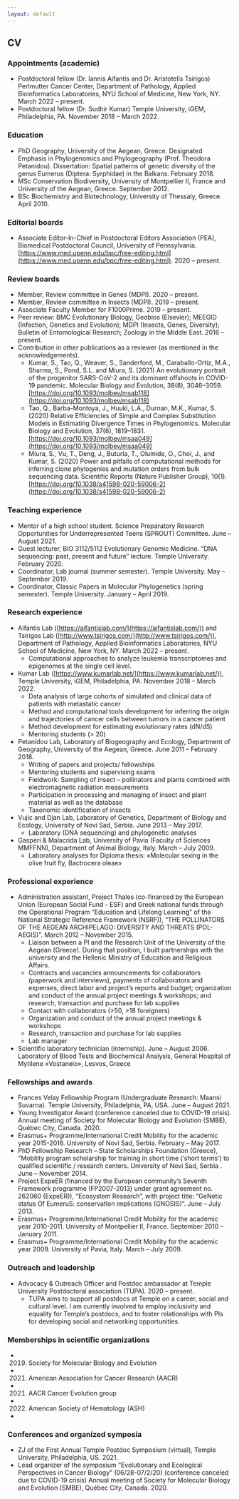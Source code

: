 ```yaml
---
layout: default
---
```


## CV

### Appointments (academic)
* Postdoctoral fellow (Dr. Iannis Aifantis and Dr. Aristotelis Tsirigos)
Perlmutter Cancer Center, Department of Pathology, Applied Bioinformatics Laboratories, NYU School of Medicine, New York, NY.
March 2022 – present.
* Postdoctoral fellow (Dr. Sudhir Kumar)
Temple University, iGEM, Philadelphia, PA.
November 2018 – March 2022.



### Education
* PhD Geography, University of the Aegean, Greece. Designated Emphasis in Phylogenomics and Phylogeography (Prof. Theodora Petanidou). Dissertation: Spatial patterns of genetic diversity of the genus Eumerus (Diptera: Syrphidae) in the Balkans. February 2018.
* MSc Conservation Biodiversity, University of Montpellier II, France and University of the Aegean, Greece. September 2012.
* BSc Biochemistry and Biotechnology, University of Thessaly, Greece. April 2010.



### Editorial boards
* Associate Editor-In-Chief in Postdoctoral Editors Association (PEA), Biomedical Postdoctoral Council, University of Pennsylvania. [https://www.med.upenn.edu/bpc/free-editing.html](https://www.med.upenn.edu/bpc/free-editing.html). 2020 – present.



### Review boards
* Member, Review committee in Genes (MDPI). 2020 – present.
* Member, Review committee in Insects (MDPI). 2019 – present.
* Associate Faculty Member for F1000Prime. 2019 – present.
* Peer review: BMC Evolutionary Biology, Geobios (Elsevier); MEEGID (Infection, Genetics and Evolution); MDPI (Insects, Genes, Diversity); Bulletin of Entomological Research; Zoology in the Middle East. 2016 – present.
* Contribution in other publications as a reviewer (as mentioned in the acknowledgements).
  *  Kumar, S., Tao, Q., Weaver, S., Sanderford, M., Caraballo-Ortiz, M.A., Sharma, S., Pond, S.L. and Miura, S. (2021) An evolutionary portrait of the progenitor SARS-CoV-2 and its dominant offshoots in COVID-19 pandemic.  Molecular Biology and Evolution, 38(8), 3046–3059. [https://doi.org/10.1093/molbev/msab118](https://doi.org/10.1093/molbev/msab118)
  * Tao, Q., Barba-Montoya, J., Huuki, L.A., Durnan, M.K., Kumar, S. (2020) Relative Efficiencies of Simple and Complex Substitution Models in Estimating Divergence Times in Phylogenomics. Molecular Biology and Evolution, 37(6), 1819–1831. [https://doi.org/10.1093/molbev/msaa049](https://doi.org/10.1093/molbev/msaa049)
  *  Miura, S., Vu, T., Deng, J., Buturla, T., Olumide, O., Choi, J., and Kumar, S. (2020) Power and pitfalls of computational methods for inferring clone phylogenies and mutation orders from bulk sequencing data. Scientific Reports (Nature Publisher Group), 10(1). [https://doi.org/10.1038/s41598-020-59006-2](https://doi.org/10.1038/s41598-020-59006-2)



### Teaching experience
* Mentor of a high school student. Science Preparatory Research Opportunities for Underrepresented Teens (SPROUT) Committee. June – August 2021.
* Guest lecturer, BIO 3112/5112 Evolutionary Genomic Medicine. “DNA sequencing: past, present and future” lecture. Temple University. February 2020.
* Coordinator, Lab journal (summer semester). Temple University. May  –  September 2019.
* Coordinator, Classic Papers in Molecular Phylogenetics (spring semester). Temple University. January – April 2019.



### Research experience
* Aifantis Lab ([https://aifantislab.com/](https://aifantislab.com/)) and Tsirigos Lab ([http://www.tsirigos.com/](http://www.tsirigos.com/)), Department of Pathology, Applied Bioinformatics Laboratories, NYU School of Medicine, New York, NY. March 2022 – present.
  * Computational approaches to analyze leukemia transcriptomes and epigenomes at the single cell level.
* Kumar Lab ([https://www.kumarlab.net/](https://www.kumarlab.net/)), Temple University, iGEM, Philadelphia, PA. November 2018 – March 2022.
  * Data analysis of large cohorts of simulated and clinical data of patients with metastatic cancer
  * Method and computational tools development for inferring the origin and trajectories of cancer cells between tumors in a cancer patient
  * Method development for estimating evolutionary rates (dN/dS)
  * Mentoring students (> 20)
* Petanidou Lab, Laboratory of Biogeography and Ecology, Department of Geography, University of the Aegean, Greece. June 2011 – February 2018.
  * Writing of papers and projects/ fellowships
  * Mentoring students and supervising exams 
  * Fieldwork: Sampling of insect – pollinators and plants combined with electromagnetic radiation measurements
  * Participation in processing and managing of insect and plant material as well as the database 
  * Taxonomic identification of insects
* Vujic and Djan Lab, Laboratory of Genetics, Department of Biology and Ecology, University of Novi Sad, Serbia. June 2013 – May 2017.
  * Laboratory (DNA sequencing) and phylogenetic analyses
* Gasperi & Malacrida Lab, University of Pavia (Faculty of Sciences MMFFNN), Department of Animal Biology, Italy. March – July  2009.
  * Laboratory analyses for Diploma thesis: «Molecular sexing in the olive fruit fly, Bactrocera oleae»



###  Professional experience
* Administration assistant, Project Thales (co-financed by the European Union (European Social Fund - ESF) and Greek national funds through the Operational Program “Education and Lifelong Learning” of the National Strategic Reference Framework (NSRF)), “THE POLLINATORS OF THE AEGEAN ARCHIPELAGO: DIVERSITY AND THREATS (POL-AEGIS)”. March 2012 –  November 2015.
  * Liaison between a PI and the Research Unit of the University of the Aegean (Greece). During that position, I built partnerships with the university and the Hellenic Ministry of Education and Religious Affairs.
  * Contracts and vacancies announcements for collaborators (paperwork and interviews), payments of collaborators and expenses, direct labor and project’s reports and budget; organization and conduct of the annual project meetings & workshops; and research, transaction and purchase for lab supplies
  * Contact with collaborators (>50, >18 foreigners)
  * Organization and conduct of the annual project meetings & workshops 
  * Research, transaction and purchase for lab supplies
  * Lab manager
* Scientific laboratory technician (internship). June – August 2006.
Laboratory of Blood Tests and Biochemical Analysis, General Hospital of Mytilene «Vostaneio», Lesvos, Greece



### Fellowships and awards
* Frances Velay Fellowship Program (Undergraduate Research: Maansi Suvarna). Temple University, Philadelphia, PA, USA.	June – August 2021.
* Young Investigator Award (conference canceled due to COVID-19 crisis). Annual meeting of Society for Molecular Biology and Evolution (SMBE), Québec City, Canada. 2020. 
* Erasmus+ Programme/International Credit Mobility for the academic year 2015-2016. University of Novi Sad, Serbia. February – May 2017.
* PhD Fellowship Research – State Scholarships Foundation (Greece), "Mobility program scholarship for training in short time (‘short terms’) to qualified scientific / research centers. University of Novi Sad, Serbia . June – November 2014.
* Project ExpeER (financed by the European community’s Seventh Framework programme (FP2007-2013) under grant agreement no. 262060 (ExpeER)), “Ecosystem Research”, with project title: “GeNetic status Of EumeruS: conservatIon implications (GNOSIS)”. June – July 2013.
* Erasmus+ Programme/International Credit Mobility for the academic year 2010-2011. University of Montpellier II, France. September 2010 – January 2011.
* Erasmus+ Programme/International Credit Mobility for the academic year 2009. University of Pavia, Italy. March – July 2009.


### Outreach and leadership
* Advocacy & Outreach Officer and Postdoc ambassador at Temple University Postdoctoral association (TUPA). 2020 – present.
  * TUPA aims to support all postdocs at Temple on a career, social and cultural level. I am currently involved to employ inclusivity and equality for Temple’s postdocs, and to foster relationships with PIs for developing social and networking opportunities.



### Memberships in scientific organizations
* 2019. Society for Molecular Biology and Evolution
* 2021. American Association for Cancer Research (AACR)
* 2021. AACR Cancer Evolution group
* 2022. American Society of Hematology (ASH)
* 

### Conferences and organized symposia
* ZJ of the First Annual Temple Postdoc Symposium (virtual), Temple University, Philadelphia, US. 2021. 
* Lead organizer of the symposium “Evolutionary and Ecological Perspectives in Cancer Biology” (06/28-07/2/20) (conference canceled due to COVID-19 crisis)
Annual meeting of Society for Molecular Biology and Evolution (SMBE), Québec City, Canada. 2020.


 
